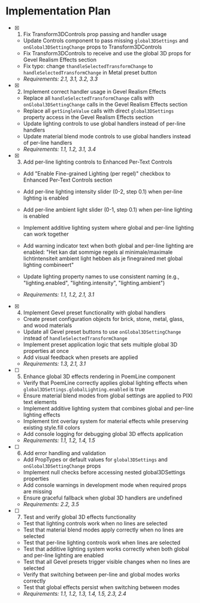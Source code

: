 # Implementation Plan

- [x] 1. Fix Transform3DControls prop passing and handler usage

  - Update Controls component to pass missing `global3DSettings` and `onGlobal3DSettingChange` props to Transform3DControls
  - Fix Transform3DControls to receive and use the global 3D props for Gevel Realism Effects section
  - Fix typo: change `thandleSelectedTransformChange` to `handleSelectedTransformChange` in Metal preset button
  - _Requirements: 2.1, 3.1, 3.2, 3.3_

- [x] 2. Implement correct handler usage in Gevel Realism Effects

  - Replace all `handleSelectedTransformChange` calls with `onGlobal3DSettingChange` calls in the Gevel Realism Effects section
  - Replace all `getSingleValue` calls with direct `global3DSettings` property access in the Gevel Realism Effects section
  - Update lighting controls to use global handlers instead of per-line handlers
  - Update material blend mode controls to use global handlers instead of per-line handlers
  - _Requirements: 1.1, 1.2, 3.1, 3.4_

- [x] 3. Add per-line lighting controls to Enhanced Per-Text Controls

  - Add "Enable Fine-grained Lighting (per regel)" checkbox to Enhanced Per-Text Controls section
  - Add per-line lighting intensity slider (0-2, step 0.1) when per-line lighting is enabled
  - Add per-line ambient light slider (0-1, step 0.1) when per-line lighting is enabled
  - Implement additive lighting system where global and per-line lighting can work together

  - Add warning indicator text when both global and per-line lighting are enabled: "Het kan dat sommige regels al minimale/maximale lichtintensiteit ambient light hebben als je finegrained met global lighting combineert"
  - Update lighting property names to use consistent naming (e.g., "lighting.enabled", "lighting.intensity", "lighting.ambient")
  - _Requirements: 1.1, 1.2, 2.1, 3.1_

- [x] 4. Implement Gevel preset functionality with global handlers




  - Create preset configuration objects for brick, stone, metal, glass, and wood materials
  - Update all Gevel preset buttons to use `onGlobal3DSettingChange` instead of `handleSelectedTransformChange`
  - Implement preset application logic that sets multiple global 3D properties at once
  - Add visual feedback when presets are applied
  - _Requirements: 1.3, 2.1, 3.1_

- [ ] 5. Enhance global 3D effects rendering in PoemLine component

  - Verify that PoemLine correctly applies global lighting effects when `global3DSettings.globalLighting.enabled` is true
  - Ensure material blend modes from global settings are applied to PIXI text elements
  - Implement additive lighting system that combines global and per-line lighting effects
  - Implement tint overlay system for material effects while preserving existing style.fill colors
  - Add console logging for debugging global 3D effects application
  - _Requirements: 1.1, 1.2, 1.4, 1.5_

- [ ] 6. Add error handling and validation

  - Add PropTypes or default values for `global3DSettings` and `onGlobal3DSettingChange` props
  - Implement null checks before accessing nested global3DSettings properties
  - Add console warnings in development mode when required props are missing
  - Ensure graceful fallback when global 3D handlers are undefined
  - _Requirements: 2.2, 3.5_

- [ ] 7. Test and verify global 3D effects functionality
  - Test that lighting controls work when no lines are selected
  - Test that material blend modes apply correctly when no lines are selected
  - Test that per-line lighting controls work when lines are selected
  - Test that additive lighting system works correctly when both global and per-line lighting are enabled
  - Test that all Gevel presets trigger visible changes when no lines are selected
  - Verify that switching between per-line and global modes works correctly
  - Test that global effects persist when switching between modes
  - _Requirements: 1.1, 1.2, 1.3, 1.4, 1.5, 2.3, 2.4_
